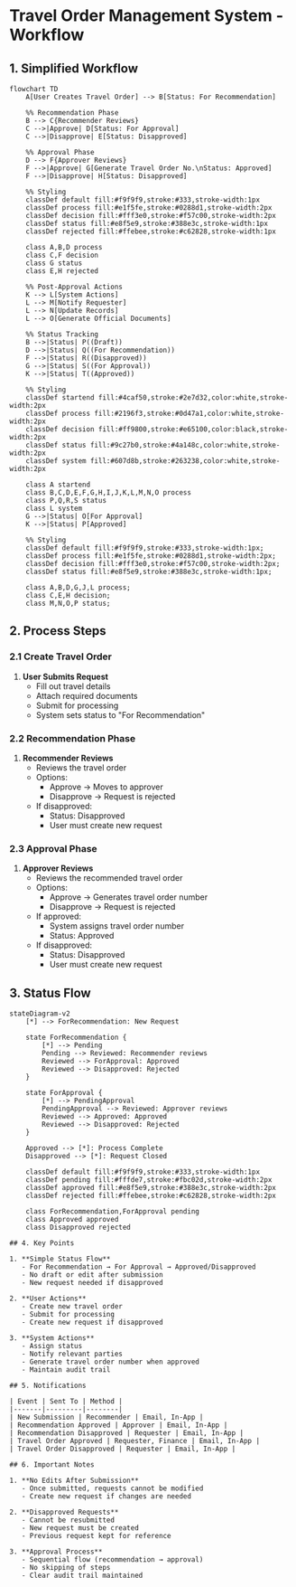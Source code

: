 # Travel Order Management System - Workflow

## 1. Simplified Workflow

```mermaid
flowchart TD
    A[User Creates Travel Order] --> B[Status: For Recommendation]
    
    %% Recommendation Phase
    B --> C{Recommender Reviews}
    C -->|Approve| D[Status: For Approval]
    C -->|Disapprove| E[Status: Disapproved]
    
    %% Approval Phase
    D --> F{Approver Reviews}
    F -->|Approve| G[Generate Travel Order No.\nStatus: Approved]
    F -->|Disapprove| H[Status: Disapproved]
    
    %% Styling
    classDef default fill:#f9f9f9,stroke:#333,stroke-width:1px
    classDef process fill:#e1f5fe,stroke:#0288d1,stroke-width:2px
    classDef decision fill:#fff3e0,stroke:#f57c00,stroke-width:2px
    classDef status fill:#e8f5e9,stroke:#388e3c,stroke-width:1px
    classDef rejected fill:#ffebee,stroke:#c62828,stroke-width:1px
    
    class A,B,D process
    class C,F decision
    class G status
    class E,H rejected
    
    %% Post-Approval Actions
    K --> L[System Actions]
    L --> M[Notify Requester]
    L --> N[Update Records]
    L --> O[Generate Official Documents]
    
    %% Status Tracking
    B -->|Status| P((Draft))
    D -->|Status| Q((For Recommendation))
    F -->|Status| R((Disapproved))
    G -->|Status| S((For Approval))
    K -->|Status| T((Approved))
    
    %% Styling
    classDef startend fill:#4caf50,stroke:#2e7d32,color:white,stroke-width:2px
    classDef process fill:#2196f3,stroke:#0d47a1,color:white,stroke-width:2px
    classDef decision fill:#ff9800,stroke:#e65100,color:black,stroke-width:2px
    classDef status fill:#9c27b0,stroke:#4a148c,color:white,stroke-width:2px
    classDef system fill:#607d8b,stroke:#263238,color:white,stroke-width:2px
    
    class A startend
    class B,C,D,E,F,G,H,I,J,K,L,M,N,O process
    class P,Q,R,S status
    class L system
    G -->|Status| O[For Approval]
    K -->|Status| P[Approved]
    
    %% Styling
    classDef default fill:#f9f9f9,stroke:#333,stroke-width:1px;
    classDef process fill:#e1f5fe,stroke:#0288d1,stroke-width:2px;
    classDef decision fill:#fff3e0,stroke:#f57c00,stroke-width:2px;
    classDef status fill:#e8f5e9,stroke:#388e3c,stroke-width:1px;
    
    class A,B,D,G,J,L process;
    class C,E,H decision;
    class M,N,O,P status;
```

## 2. Process Steps

### 2.1 Create Travel Order
1. **User Submits Request**
   - Fill out travel details
   - Attach required documents
   - Submit for processing
   - System sets status to "For Recommendation"

### 2.2 Recommendation Phase
1. **Recommender Reviews**
   - Reviews the travel order
   - Options:
     - Approve → Moves to approver
     - Disapprove → Request is rejected
   - If disapproved:
     - Status: Disapproved
     - User must create new request

### 2.3 Approval Phase
1. **Approver Reviews**
   - Reviews the recommended travel order
   - Options:
     - Approve → Generates travel order number
     - Disapprove → Request is rejected
   - If approved:
     - System assigns travel order number
     - Status: Approved
   - If disapproved:
     - Status: Disapproved
     - User must create new request

## 3. Status Flow

```mermaid
stateDiagram-v2
    [*] --> ForRecommendation: New Request
    
    state ForRecommendation {
        [*] --> Pending
        Pending --> Reviewed: Recommender reviews
        Reviewed --> ForApproval: Approved
        Reviewed --> Disapproved: Rejected
    }
    
    state ForApproval {
        [*] --> PendingApproval
        PendingApproval --> Reviewed: Approver reviews
        Reviewed --> Approved: Approved
        Reviewed --> Disapproved: Rejected
    }
    
    Approved --> [*]: Process Complete
    Disapproved --> [*]: Request Closed
    
    classDef default fill:#f9f9f9,stroke:#333,stroke-width:1px
    classDef pending fill:#fffde7,stroke:#fbc02d,stroke-width:2px
    classDef approved fill:#e8f5e9,stroke:#388e3c,stroke-width:2px
    classDef rejected fill:#ffebee,stroke:#c62828,stroke-width:2px
    
    class ForRecommendation,ForApproval pending
    class Approved approved
    class Disapproved rejected

## 4. Key Points

1. **Simple Status Flow**
   - For Recommendation → For Approval → Approved/Disapproved
   - No draft or edit after submission
   - New request needed if disapproved

2. **User Actions**
   - Create new travel order
   - Submit for processing
   - Create new request if disapproved

3. **System Actions**
   - Assign status
   - Notify relevant parties
   - Generate travel order number when approved
   - Maintain audit trail

## 5. Notifications

| Event | Sent To | Method |
|-------|---------|--------|
| New Submission | Recommender | Email, In-App |
| Recommendation Approved | Approver | Email, In-App |
| Recommendation Disapproved | Requester | Email, In-App |
| Travel Order Approved | Requester, Finance | Email, In-App |
| Travel Order Disapproved | Requester | Email, In-App |

## 6. Important Notes

1. **No Edits After Submission**
   - Once submitted, requests cannot be modified
   - Create new request if changes are needed

2. **Disapproved Requests**
   - Cannot be resubmitted
   - New request must be created
   - Previous request kept for reference

3. **Approval Process**
   - Sequential flow (recommendation → approval)
   - No skipping of steps
   - Clear audit trail maintained
